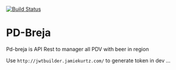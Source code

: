 [![Build Status](https://travis-ci.org/eHattori/pd-breja.svg?branch=master)](https://travis-ci.org/eHattori/pd-breja)

# PD-Breja

Pd-breja is API Rest to manager all PDV with beer in region 

Use `http://jwtbuilder.jamiekurtz.com/` to generate token in dev
...